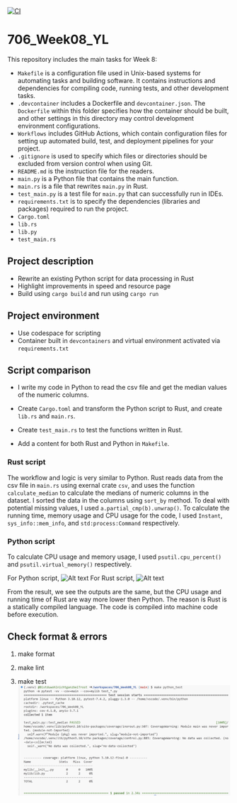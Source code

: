 [![CI](https://github.com/nogibjj/706_Week01_YL/actions/workflows/cicd.yml/badge.svg)](https://github.com/nogibjj/706_Week01_YL/actions/workflows/cicd.yml)

# 706_Week08_YL

This repository includes the main tasks for Week 8:

* `Makefile` is a configuration file used in Unix-based systems for automating tasks and building software. It contains instructions and dependencies for compiling code, running tests, and other development tasks.
* `.devcontainer` includes a Dockerfile and `devcontainer.json`. The `Dockerfile` within this folder specifies how the container should be built, and other settings in this directory may control development environment configurations.
* `Workflows` includes GitHub Actions, which contain configuration files for setting up automated build, test, and deployment pipelines for your project.
* `.gitignore` is used to specify which files or directories should be excluded from version control when using Git.
* `README.md` is the instruction file for the readers.
* `main.py` is a Python file that contains the main function.
* `main.rs` is a file that rewrites `main.py` in Rust.
* `test_main.py`  is a test file for `main.py` that can successfully run in IDEs.
* `requirements.txt` is to specify the dependencies (libraries and packages) required to run the project.
* `Cargo.toml`
* `lib.rs`
* `lib.py`
* `test_main.rs`

## Project description

* Rewrite an existing Python script for data processing in Rust
* Highlight improvements in speed and resource page
* Build using `cargo build` and run using `cargo run`

## Project environment

* Use codespace for scripting
* Container built in `devcontainers` and virtual environment activated via `requirements.txt`

## Script comparison

* I write my code in Python to read the csv file and get the median values of the numeric columns.

* Create `Cargo.toml` and transform the Python script to Rust, and create `lib.rs` and `main.rs`.

* Create `test_main.rs` to test the functions written in Rust.

* Add a content for both Rust and Python in `Makefile`.

### Rust script
The workflow and logic is very similar to Python. Rust reads data from the csv file in `main.rs` using exernal crate `csv`, and uses the function `calculate_median` to calculate the medians of numeric columns in the dataset. I sorted the data in the columns using `sort_by` method. To deal with potential missing values, I used `a.partial_cmp(b).unwrap()`. To calculate the running time, memory usage and CPU usage for the code, I used `Instant`, `sys_info::mem_info`, and `std:process:Command` respectively.

### Python script
To calculate CPU usage and memory usage, I used `psutil.cpu_percent()` and `psutil.virtual_memory()` respectively.

For Python script,
![Alt text](figures/python_usage.png)
For Rust script,
![Alt text](figures/rust_usage.png)

From the result, we see the outputs are the same, but the CPU usage and running time of Rust are way more lower then Python. The reason is Rust is a statically compiled language. The code is compiled into machine code before execution.

## Check format & errors

1. make format

2. make lint

3. make test
![Alt text](figures/test.png)

